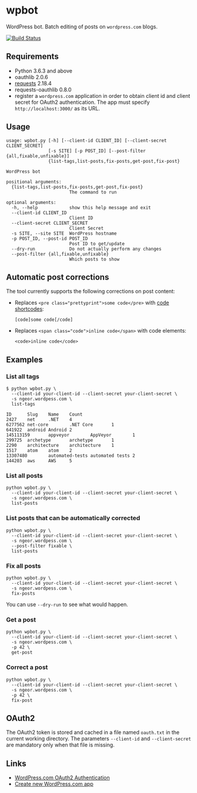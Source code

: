 # wpbot
WordPress bot. Batch editing of posts on `wordpress.com` blogs.

[![Build Status](https://travis-ci.org/ngeor/wpbot.svg?branch=master)](https://travis-ci.org/ngeor/wpbot)

## Requirements

- Python 3.6.3 and above
- oauthlib 2.0.6
- [requests] 2.18.4
- requests-oauthlib 0.8.0
- register a `wordpress.com` application in order to obtain
  client id and client secret for OAuth2 authentication.
  The app must specify `http://localhost:3000/` as its URL.

## Usage

```
usage: wpbot.py [-h] [--client-id CLIENT_ID] [--client-secret CLIENT_SECRET]
                [-s SITE] [-p POST_ID] [--post-filter {all,fixable,unfixable}]
                {list-tags,list-posts,fix-posts,get-post,fix-post}

WordPress bot

positional arguments:
  {list-tags,list-posts,fix-posts,get-post,fix-post}
                        The command to run

optional arguments:
  -h, --help            show this help message and exit
  --client-id CLIENT_ID
                        Client ID
  --client-secret CLIENT_SECRET
                        Client Secret
  -s SITE, --site SITE  WordPress hostname
  -p POST_ID, --post-id POST_ID
                        Post ID to get/update
  --dry-run             Do not actually perform any changes
  --post-filter {all,fixable,unfixable}
                        Which posts to show
```

## Automatic post corrections

The tool currently supports the following corrections on post content:

- Replaces `<pre class="prettyprint">some code</pre>` with
  [code shortcodes]:

  `[code]some code[/code]`
- Replaces `<span class="code">inline code</span>` with code elements:

  `<code>inline code</code>`

## Examples

### List all tags

```
$ python wpbot.py \
  --client-id your-client-id --client-secret your-client-secret \
  -s ngeor.wordpess.com \
  list-tags

ID      Slug    Name    Count
2427    net     .NET    4
6277562 net-core        .NET Core       1
641922  android Android 2
145113159       appveyor        AppVeyor        1
299725  archetype       archetype       1
2290    architecture    architecture    1
1517    atom    atom    2
13307480        automated-tests automated tests 2
144203  aws     AWS     5
```

### List all posts

```
python wpbot.py \
  --client-id your-client-id --client-secret your-client-secret \
  -s ngeor.wordpess.com \
  list-posts
```

### List posts that can be automatically corrected

```
python wpbot.py \
  --client-id your-client-id --client-secret your-client-secret \
  -s ngeor.wordpess.com \
  --post-filter fixable \
  list-posts
```

### Fix all posts

```
python wpbot.py \
  --client-id your-client-id --client-secret your-client-secret \
  -s ngeor.wordpess.com \
  fix-posts
```

You can use `--dry-run` to see what would happen.

### Get a post

```
python wpbot.py \
  --client-id your-client-id --client-secret your-client-secret \
  -s ngeor.wordpess.com \
  -p 42 \
  get-post
```

### Correct a post

```
python wpbot.py \
  --client-id your-client-id --client-secret your-client-secret \
  -s ngeor.wordpess.com \
  -p 42 \
  fix-post
```

## OAuth2

The OAuth2 token is stored and cached in a file named `oauth.txt` in the current working directory.
The parameters `--client-id` and `--client-secret` are mandatory only when that file is missing.

## Links

- [WordPress.com OAuth2 Authentication](https://developer.wordpress.com/docs/oauth2/)
- [Create new WordPress.com app](https://developer.wordpress.com/apps/new/)

[code shortcodes]: https://en.support.wordpress.com/code/posting-source-code/
[requests]: http://docs.python-requests.org/en/master/
